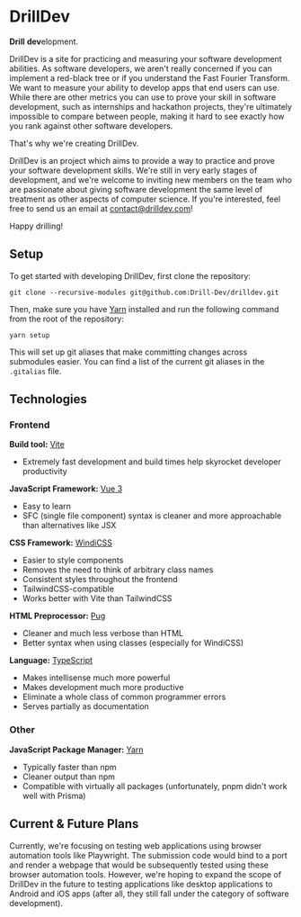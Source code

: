 # DrillDev

**Drill** **dev**elopment.

DrillDev is a site for practicing and measuring your software development abilities. As software developers, we aren't really concerned if you can implement a red-black tree or if you understand the Fast Fourier Transform. We want to measure your ability to develop apps that end users can use. While there are other metrics you can use to prove your skill in software development, such as internships and hackathon projects, they're ultimately impossible to compare between people, making it hard to see exactly how you rank against other software developers.

That's why we're creating DrillDev.

DrillDev is an project which aims to provide a way to practice and prove your software development skills. We're still in very early stages of development, and we're welcome to inviting new members on the team who are passionate about giving software development the same level of treatment as other aspects of computer science. If you're interested, feel free to send us an email at contact@drilldev.com!

Happy drilling!

## Setup

To get started with developing DrillDev, first clone the repository:

```shell script
git clone --recursive-modules git@github.com:Drill-Dev/drilldev.git
```

Then, make sure you have [Yarn](https://yarnpkg.com/) installed and run the following command from the root of the repository:

```shell script
yarn setup
```

This will set up git aliases that make committing changes across submodules easier. You can find a list of the current git aliases in the `.gitalias` file.

## Technologies

### Frontend

**Build tool:** [Vite](https://vitejs.org)

- Extremely fast development and build times help skyrocket developer productivity

**JavaScript Framework:** [Vue 3](https://https://v3.vuejs.org/)

- Easy to learn
- SFC (single file component) syntax is cleaner and more approachable than alternatives like JSX

**CSS Framework:** [WindiCSS](https://windicss.org)

- Easier to style components
- Removes the need to think of arbitrary class names
- Consistent styles throughout the frontend
- TailwindCSS-compatible
- Works better with Vite than TailwindCSS

**HTML Preprocessor:** [Pug](https://pugjs.org)

- Cleaner and much less verbose than HTML
- Better syntax when using classes (especially for WindiCSS)

**Language:** [TypeScript](https://www.typescriptlang.org/)

- Makes intellisense much more powerful
- Makes development much more productive
- Eliminate a whole class of common programmer errors
- Serves partially as documentation

### Other

**JavaScript Package Manager:** [Yarn](https://yarnpkg.com/)

- Typically faster than npm
- Cleaner output than npm
- Compatible with virtually all packages (unfortunately, pnpm didn't work well with Prisma)

## Current & Future Plans

Currently, we're focusing on testing web applications using browser automation tools like Playwright. The submission code would bind to a port and render a webpage that would be subsequently tested using these browser automation tools. However, we're hoping to expand the scope of DrillDev in the future to testing applications like desktop applications to Android and iOS apps (after all, they still fall under the category of software development).
